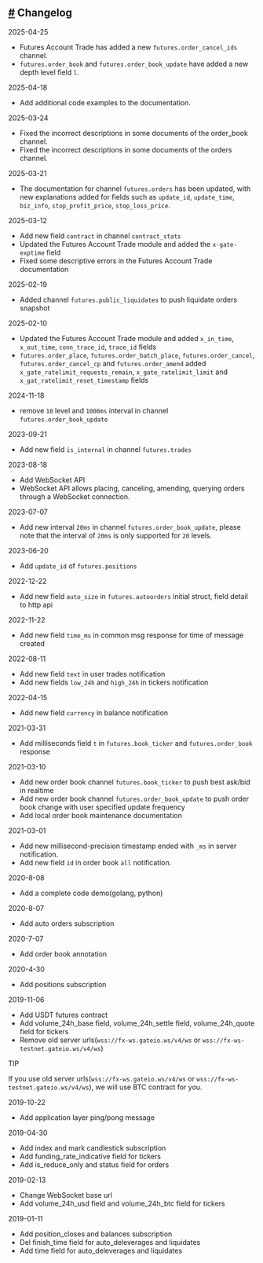 ## [#](#changelog) Changelog

2025-04-25

- Futures Account Trade has added a new `futures.order_cancel_ids` channel.
- `futures.order_book` and `futures.order_book_update` have added a new depth
  level field `l`.

2025-04-18

- Add additional code examples to the documentation.

2025-03-24

- Fixed the incorrect descriptions in some documents of the order_book channel.
- Fixed the incorrect descriptions in some documents of the orders channel.

2025-03-21

- The documentation for channel `futures.orders` has been updated, with new
  explanations added for fields such as `update_id`, `update_time`, `biz_info`,
  `stop_profit_price`, `stop_loss_price`.

2025-03-12

- Add new field `contract` in channel `contract_stats`
- Updated the Futures Account Trade module and added the `x-gate-exptime` field
- Fixed some descriptive errors in the Futures Account Trade documentation

2025-02-19

- Added channel `futures.public_liquidates` to push liquidate orders snapshot

2025-02-10

- Updated the Futures Account Trade module and added `x_in_time`, `x_out_time`,
  `conn_trace_id`, `trace_id` fields
- `futures.order_place`, `futures.order_batch_place`, `futures.order_cancel`,
  `futures.order_cancel_cp` and `futures.order_amend` added
  `x_gate_ratelimit_requests_remain`, `x_gate_ratelimit_limit` and
  `x_gat_ratelimit_reset_timestamp` fields

2024-11-18

- remove `10` level and `1000ms` interval in channel `futures.order_book_update`

2023-09-21

- Add new field `is_internal` in channel `futures.trades`

2023-08-18

- Add WebSocket API
- WebSocket API allows placing, canceling, amending, querying orders through a
  WebSocket connection.

2023-07-07

- Add new interval `20ms` in channel `futures.order_book_update`, please note
  that the interval of `20ms` is only supported for `20` levels.

2023-06-20

- Add `update_id` of `futures.positions`

2022-12-22

- Add new field `auto_size` in `futures.autoorders` initial struct, field detail
  to http api

2022-11-22

- Add new field `time_ms` in common msg response for time of message created

2022-08-11

- Add new field `text` in user trades notification
- Add new fields `low_24h` and `high_24h` in tickers notification

2022-04-15

- Add new field `currency` in balance notification

2021-03-31

- Add milliseconds field `t` in `futures.book_ticker` and `futures.order_book`
  response

2021-03-10

- Add new order book channel `futures.book_ticker` to push best ask/bid in
  realtime
- Add new order book channel `futures.order_book_update` to push order book
  change with user specified update frequency
- Add local order book maintenance documentation

2021-03-01

- Add new millisecond-precision timestamp ended with `_ms` in server
  notification.
- Add new field `id` in order book `all` notification.

2020-8-08

- Add a complete code demo(golang, python)

2020-8-07

- Add auto orders subscription

2020-7-07

- Add order book annotation

2020-4-30

- Add positions subscription

2019-11-06

- Add USDT futures contract
- Add volume_24h_base field, volume_24h_settle field, volume_24h_quote field for
  tickers
- Remove old server urls(`wss://fx-ws.gateio.ws/v4/ws` or
  `wss://fx-ws-testnet.gateio.ws/v4/ws`)

TIP

If you use old server urls(`wss://fx-ws.gateio.ws/v4/ws` or
`wss://fx-ws-testnet.gateio.ws/v4/ws`), we will use BTC contract for you.

2019-10-22

- Add application layer ping/pong message

2019-04-30

- Add index and mark candlestick subscription
- Add funding_rate_indicative field for tickers
- Add is_reduce_only and status field for orders

2019-02-13

- Change WebSocket base url
- Add volume_24h_usd field and volume_24h_btc field for tickers

2019-01-11

- Add position_closes and balances subscription
- Del finish_time field for auto_deleverages and liquidates
- Add time field for auto_deleverages and liquidates

